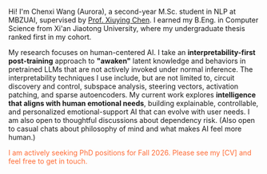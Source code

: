 <span class='anchor' id='about-me'></span>
Hi! I'm Chenxi Wang (Aurora), a second-year M.Sc. student in NLP at MBZUAI, supervised by [Prof. Xiuying Chen](https://iriscxy.github.io/). I earned my B.Eng. in Computer Science from Xi'an Jiaotong University, where my undergraduate thesis ranked first in my cohort.

My research focuses on human-centered AI. I take an **interpretability-first post-training** approach to **"awaken"** latent knowledge and behaviors in pretrained LLMs that are not actively invoked under normal inference. The interpretability techniques I use include, but are not limited to, circuit discovery and control, subspace analysis, steering vectors, activation patching, and sparse autoencoders. My current work explores **intelligence that aligns with human emotional needs**, building explainable, controllable, and personalized emotional-support AI that can evolve with user needs. I am also open to thoughtful discussions about dependency risk. (Also open to casual chats about philosophy of mind and what makes AI feel more human.)

<p style="color: #FF6B35;">I am actively seeking PhD positions for Fall 2026. Please see my [CV] and feel free to get in touch.</p>


